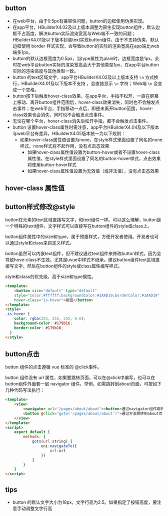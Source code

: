 ## button

<!-- UTSCOMJSON.button.description -->

<!-- UTSCOMJSON.button.attribute -->

<!-- UTSCOMJSON.button.event -->

<!-- UTSCOMJSON.button.component_type-->

<!-- UTSCOMJSON.button.compatibility -->

- 在web平台，由于0.5px有兼容性问题，button的边框使用伪类实现。
- 在app平台，HBuilderX4.02及以上版本调整为原生实现button组件，默认边框不占高度，解决button实际渲染宽高与Web端不一致的问题；HBuilderX4.01及以下版本封装text实现button组件，由于不支持伪类，默认边框使用 border 样式实现，会导致button的实际的渲染宽高在app端比web端多1px。
- button的默认边框宽度为0.5px，当type属性为plain时，边框宽度是1px，此时在web平台button实际的渲染宽高会大于其他类型1px，在app平台button实际的渲染高度与其他类型一致。
- button 的text区域文字，app平台HBuilderX4.02及以上版本支持 `\n` 方式换行，HBuilderX4.01及以下版本不支持 ，会直接显示 `\n` 字符；Web端 `\n` 会变成一个空格。
- button按下后触发hover-class效果，在app平台，手指不松开、一直在屏幕上移动、离开button组件范围后，hover-class效果消失，同时也不会触发点击事件；在web平台，手指移动一点后，即便未离开button范围，hover-class效果也会消失，同时也不会触发点击事件。
- 无论在哪个平台，hover-class消失后松开手指，都不会触发点击事件。
- button 设置hover-class属性时需注意，app平台HBuilderX4.04及以下版本与web平台有差异，HBuilderX4.05版本统一为以下规则：
  + 如果hover-class属性值设置为none，在style样式里面设置了同名的none样式，none样式将不起作用，没有点击态效果
	+ 如果hover-class属性值设置为button-hover或者不设置hover-class属性值，在style样式里面设置了同名的button-hover样式，点击效果将使用button-hover样式
	+ 如果hover-class属性值设置为无效值（或非法值），没有点击态效果

<!-- UTSCOMJSON.button.children -->

<!-- UTSCOMJSON.button.example -->

<!-- UTSCOMJSON.button.reference -->

## hover-class 属性值

## button样式修改@style

button在元素的text区域直接写文字，和text组件一样。可以这么理解，button是一个特殊的text组件，文字样式可以直接写在button组件的style或class上。

button组件属性中的size和type，属于预置样式，方便开发者使用。开发者也可以通过style和class来自定义样式。

button虽然可以内嵌text组件，但不建议通过text组件来修改button样式，因为会导致hove-class不生效。尤其是uvue中样式不继承。建议button组件text区域直接写文字，然后在button组件的style或class属性编写样式。

style和class的优先级，高于size和type属性。

```html
<template>
	<button size="default" type="default"
	style="color:#ffffff;backgroundColor:#1AAD19;borderColor:#1AAD19"
	hover-class="is-hover">按钮</button>
</template>
<style>
.is-hover {
	color: rgba(255, 255, 255, 0.6);
	background-color: #179b16;
	border-color: #179b16;
  }
</style>
```

## button点击

button 组件的点击遵循 vue 标准的 @click事件。

button 组件没有 url 属性，如果要跳转页面，可以在@click中编写，也可以在button组件外面套一层 navigator 组件。举例，如需跳转到about页面，可按如下几种代码写法执行：

```html
<template>
	<view>
		<navigator url="/pages/about/about"><button>通过navigator组件跳转到about页面</button></navigator>
		<button @click="goto('/pages/about/about')">通过方法跳转到about页面</button>
	</view>
</template>
<script>
	export default {
		methods: {
			goto(url:string) {
				uni.navigateTo({
					url:url
				})
			}
		}
	}
</script>
```

## tips
- button 的默认文字大小为18px，文字行高为2.5。如果指定了按钮高度，要注意手动调整文字行高
